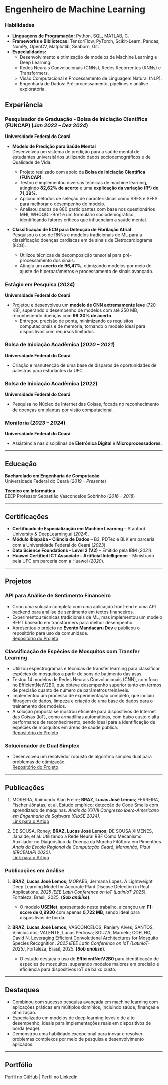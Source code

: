 # Engenheiro de Machine Learning  

### **Habilidades**
<!-- #### **Técnicas**   -->
- **Linguagens de Programação:** Python, SQL, MATLAB, C.  
- **Frameworks e Bibliotecas:** TensorFlow, PyTorch, Scikit-Learn, Pandas, NumPy, OpenCV, Matplotlib, Seaborn, Git.  
- **Especialidades:**  
  - Desenvolvimento e otimização de modelos de Machine Learning e Deep Learning.  
  - Redes Neurais Convolucionais (CNNs), Redes Recorrentes (RNNs) e Transformers.  
  - Visão Computacional e Processamento de Linguagem Natural (NLP).  
  - Engenharia de Dados: Pré-processamento, pipelines e análise exploratória.  


## Experiência  

### **Pesquisador de Graduação - Bolsa de Iniciação Científica (FUNCAP)** (_Jan 2022 – Dez 2024_)
**Universidade Federal do Ceará**    
- **Modelo de Predição para Saúde Mental**  
  Desenvolveu um sistema de predição para a saúde mental de estudantes universitários utilizando dados sociodemográficos e de Qualidade de Vida.  
  - Projeto realizado com apoio da **Bolsa de Iniciação Científica (FUNCAP)**.  
  - Testou e implementou diversas técnicas de machine learning, atingindo  **82,62% de acerto** e uma **explicação da variação (R²) de 71,39%**.  
  - Aplicou métodos de seleção de características como SBFS e SFFS para melhorar o desempenho do modelo.  
  - Analisou dados de 880 participantes com base nos questionários MHI, WHOQOL-Bref e um formulário sociodemográfico, identificando fatores críticos que influenciam a saúde mental.  

- **Classificação de ECG para Detecção de Fibrilação Atrial**  
  Pesquisou o uso de RNNs e modelos tradicionais de ML para a classificação doenças cardiacas em de sinais de Eletrocardiograma (ECG).  
  - Utilizou técnicas de decomposição tensorial para pré-processamento dos sinais.  
  - Atingiu um **acerto de 96,47%**, otimizando modelos por meio de ajuste de hiperparâmetros e processamento de sinais avançado.  

### **Estágio em Pesquisa** (_2024_)
**Universidade Federal do Ceará**    
- Projetou e desenvolveu um **modelo de CNN extremamente leve** (720 KB), superando o desempenho de modelos com até 250 MB, reconhecendo doenças com **99.30% de acerto**.  
  - Entregou precisão de ponta, minimizando os requisitos computacionais e de memória, tornando o modelo ideal para dispositivos com recursos limitados.  

### **Bolsa de Iniciação Acadêmica** (_2020 – 2021_)  
**Universidade Federal do Ceará**  
- Criação e manutenção de uma base de disparos de oportunidades de palestras para estudantes da UFC.  

### **Bolsa de Iniciação Acadêmica** (_2022_)  
**Universidade Federal do Ceará**  
- Pesquisa no Núcleo de Internet das Coisas, focada no reconhecimento de doenças em plantas por visão computacional.  

### **Monitoria** (_2023 – 2024_)  
**Universidade Federal do Ceará**  
- Assistência nas disciplinas de **Eletrônica Digital** e **Microprocessadores**.  

---

## Educação  
**Bacharelado em Engenharia de Computação**  
Universidade Federal do Ceará (_2019 – Presente_)

**Técnico em Informática**  
EEEP Professor Sebastião Vasconcelos Sobrinho (_2016 – 2018_) 

---

## Certificações  
- **Certificado de Especialização em Machine Learning** – Stanford University & DeepLearning.ai (_2024_).  
- **Módulo Ibiapaba – Ciência de Dados** – B3, PDTec e BLK em parceria com a Universidade Federal do Ceará (_2023_).  
- **Data Science Foundations – Level 2 (V2)** – Emitido pela IBM (_2021_).  
- **Huawei Certified ICT Associate – Artificial Intelligence** – Ministrado pela UFC em parceria com a Huawei (_2020_).  

---

## Projetos  

### **API para Análise de Sentimento Financeiro**  
- Criou uma solução completa com uma aplicação front-end e uma API backend para análise de sentimento em textos financeiros.  
- Experimentou técnicas tradicionais de ML, mas implementou um modelo BERT baseado em transformers para melhor desempenho.  
- Apresentou o projeto no **Evento Mandacaru Dev** e publicou o repositório para uso da comunidade. <br>
[Repositório do Projeto](#)  

### **Classificação de Espécies de Mosquitos com Transfer Learning**  
- Utilizou espectrogramas e técnicas de transfer learning para classificar espécies de mosquitos a partir de sons de batimento das asas.  
- Testou 14 modelos de Redes Neurais Convolucionais (CNN), com foco no EfficientNetV2B0, que obteve desempenho superior tanto em termos de precisão quanto de número de parâmetros treináveis.  
- Implementou um processo de experimentação completo, que incluiu filtragem de dados, limpeza e criação de uma base de dados para o treinamento dos modelos.  
- A solução proposta se mostrou eficiente para dispositivos de Internet das Coisas (IoT), como armadilhas automáticas, com baixo custo e alta performance de reconhecimento, sendo ideal para a identificação de espécies de mosquitos em áreas de saúde pública. <br>
[Repositório do Projeto](#) 

### **Solucionador de Dual Simplex**  
- Desenvolveu um resolvedor robusto de algoritmo simplex dual para problemas de otimização. <br>
[Repositório do Projeto](#)  

---

## Publicações  
1. MOREIRA, Raimundo Alan Freire; **BRAZ, Lucas José Lemos**; FERREIRA, Fischer Jônatas; et al. Estudo empírico: detecção de Code Smells com aprendizado de máquinas. _Anais do XXVII Congresso Ibero-Americano em Engenharia de Software (CIbSE 2024)_.  
   [Link para o Artigo](https://sol.sbc.org.br/index.php/cibse/article/view/28455)  

2. DE SOUSA, Roney; **BRAZ, Lucas José Lemos**; DE SOUSA XIMENES, Janaide; et al. Utilizando a Rede Neural RBF Como Mecanismo Auxiliador no Diagnóstico da Doença da Murcha Fitóftora em Pimentões. _Anais da Escola Regional de Computação Ceará, Maranhão, Piauí (ERCEMAPI 2020)_.  
   [Link para o Artigo](https://sol.sbc.org.br/index.php/ercemapi/article/view/11466)  

### Publicações em Análise  
1. **BRAZ, Lucas José Lemos**; MORAES, Jermana Lopes. A Lightweight Deep Learning Model for Accurate Plant Disease Detection in Real Applications. _2025 IEEE Latin Conference on IoT (LatinIoT-2025)_, Fortaleza, Brasil, 2025. **(_Sob análise_)**.  
   - O modelo **USENet**, apresentado neste trabalho, alcançou um **F1-score de 0,9930** com apenas **0,722 MB**, sendo ideal para dispositivos de borda.  

2. **BRAZ, Lucas José Lemos**; VASCONCELOS, Raniery Alves; SANTOS, Vinicius dos; VALENTE, Lucas Pedrosa; SOUZA, Marcelo; COELHO, David N. Leveraging Efficient Convolutional Architectures for Mosquito Species Recognition. _2025 IEEE Latin Conference on IoT (LatinIoT-2025)_, Fortaleza, Brasil, 2025. **(_Sob análise_)**.  
   - O estudo destaca o uso de **EfficientNetV2B0** para identificação de espécies de mosquitos, superando modelos maiores em precisão e eficiência para dispositivos IoT de baixo custo.  

---


## Destaques  
- Combinou com sucesso pesquisa avançada em machine learning com aplicações práticas em múltiplos domínios, incluindo saúde, finanças e otimização.  
- Especializado em modelos de deep learning leves e de alto desempenho, ideais para implementações reais em dispositivos de borda (edge).  
- Demonstrou uma habilidade excepcional para inovar e resolver problemas complexos por meio de pesquisa e desenvolvimento aplicados.  

---

## Portfólio  
[Perfil no GitHub](#) | [Perfil no LinkedIn](#)  
